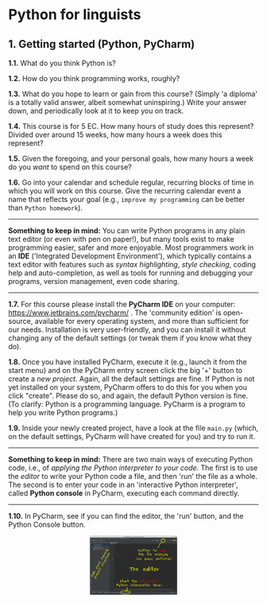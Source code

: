 # Python for linguists


## 1. Getting started (Python, PyCharm)

**1.1.** What do you think Python is?

**1.2.** How do you think programming works, roughly?

**1.3.** What do you hope to learn or gain from this course? (Simply 'a diploma' is a totally valid answer, albeit somewhat uninspiring.) Write your answer down, and periodically look at it to keep you on track.

**1.4.** This course is for 5 EC. How many hours of study does this represent? Divided over around 15 weeks, how many hours a week does this represent?

**1.5.** Given the foregoing, and your personal goals, how many hours a week do you _want_ to spend on this course?

**1.6.** Go into your calendar and schedule regular, recurring blocks of time in which you will work on this course. Give the recurring calendar event a name that reflects your goal (e.g., `improve my programming` can be better than `Python homework`).

- - - - - -
**Something to keep in mind:** You can write Python programs in any plain text editor (or even with pen on paper!), but many tools exist to make programming easier, safer and more enjoyable. Most programmers work in an **IDE** ('Integrated Development Environment'), which typically contains a text editor with features such as _syntax highlighting_, _style checking_, coding help and auto-completion, as well as tools for running and debugging your programs, version management, even code sharing.
- - - - -

**1.7.** For this course please install the **PyCharm IDE** on your computer: https://www.jetbrains.com/pycharm/ . The 'community edition' is open-source, available for every operating system, and more than sufficient for our needs. Installation is very user-friendly, and you can install it without changing any of the default settings (or tweak them if you know what they do).

**1.8.** Once you have installed PyCharm, execute it (e.g., launch it from the start menu) and on the PyCharm entry screen click the big '+' button to create a _new project_. Again, all the default settings are fine. If Python is not yet installed on your system, PyCharm offers to do this for you when you click "create". Please do so, and again, the default Python version is fine. (To clarify: Python is a programming language. PyCharm is a program to help you write Python programs.)

**1.9.** Inside your newly created project, have a look at the file `main.py` (which, on the default settings, PyCharm will have created for you) and try to run it.

- - - - - -
**Something to keep in mind:** There are two main ways of executing Python code, i.e., of _applying the Python interpreter to your code_. The first is to use the _editor_ to write your Python code a file, and then 'run' the file as a whole. The second is to enter your code in an 'interactive Python interpreter', called **Python console** in PyCharm, executing each command directly.
- - - - -

**1.10.** In PyCharm, see if you can find the editor, the 'run' button, and the Python Console button. <p align="center"><img src="https://raw.githubusercontent.com/mwestera/py4ling/main/src/pycharm.png" width=35% height=35%></p>

